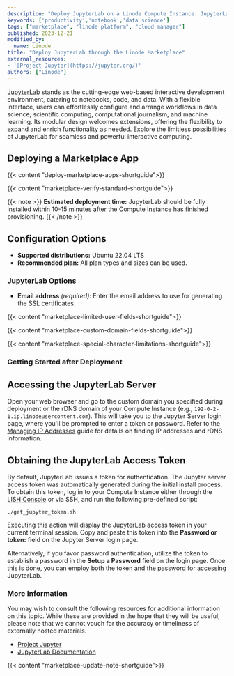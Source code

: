 ```yaml
---
description: "Deploy JupyterLab on a Linode Compute Instance. JupyterLab is a web-based interactive development environment for notebooks, code, and data."
keywords: ['productivity','notebook','data science']
tags: ["marketplace", "linode platform", "cloud manager"]
published: 2023-12-21
modified_by:
  name: Linode
title: "Deploy JupyterLab through the Linode Marketplace"
external_resources:
- '[Project Jupyter](https://jupyter.org/)'
authors: ["Linode"]
---
```


[JupyterLab](https://jupyter.org/) stands as the cutting-edge web-based interactive development environment, catering to notebooks, code, and data. With a flexible interface, users can effortlessly configure and arrange workflows in data science, scientific computing, computational journalism, and machine learning. Its modular design welcomes extensions, offering the flexibility to expand and enrich functionality as needed. Explore the limitless possibilities of JupyterLab for seamless and powerful interactive computing.

## Deploying a Marketplace App

{{< content "deploy-marketplace-apps-shortguide">}}

{{< content "marketplace-verify-standard-shortguide">}}

{{< note >}}
**Estimated deployment time:** JupyterLab should be fully installed within 10-15 minutes after the Compute Instance has finished provisioning.
{{< /note >}}

## Configuration Options

- **Supported distributions:** Ubuntu 22.04 LTS
- **Recommended plan:** All plan types and sizes can be used.

### JupyterLab Options

- **Email address** *(required)*: Enter the email address to use for generating the SSL certificates.

{{< content "marketplace-limited-user-fields-shortguide">}}

{{< content "marketplace-custom-domain-fields-shortguide">}}

{{< content "marketplace-special-character-limitations-shortguide">}}

### Getting Started after Deployment

## Accessing the JupyterLab Server

Open your web browser and go to the custom domain you specified during deployment or the rDNS domain of your Compute Instance (e.g., `192-0-2-1.ip.linodeusercontent.com`). This will take you to the Jupyter Server login page, where you'll be prompted to enter a token or password. Refer to the [Managing IP Addresses](/docs/products/compute/compute-instances/guides/manage-ip-addresses/) guide for details on finding IP addresses and rDNS information. 

## Obtaining the JupyterLab Access Token

By default, JupyterLab issues a token for authentication. The Jupyter server access token was automatically generated during the initial install process. To obtain this token, log in to your Compute Instance either through the [LISH Console](https://www.linode.com/docs/products/compute/compute-instances/guides/lish/#through-the-cloud-manager-weblish) or via SSH, and run the following pre-defined script: 
```
./get_jupyter_token.sh
```
Executing this action will display the JupyterLab access token in your current terminal session. Copy and paste this token into the **Password or token:** field on the Jupyter Server login page.

Alternatively, if you favor password authentication, utilize the token to establish a password in the **Setup a Password** field on the login page. Once this is done, you can employ both the token and the password for accessing JupyterLab.

### More Information

You may wish to consult the following resources for additional information on this topic. While these are provided in the hope that they will be useful, please note that we cannot vouch for the accuracy or timeliness of externally hosted materials.

- [Project Jupyter](https://jupyter.org/)
- [JupyterLab Documentation](https://jupyterlab.readthedocs.io/en/latest/)

{{< content "marketplace-update-note-shortguide">}}